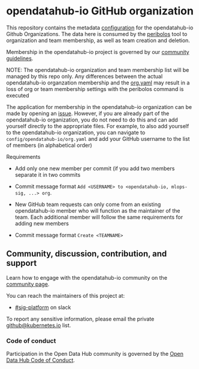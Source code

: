 # opendatahub-io GitHub organization

This repository contains the metadata [configuration](/config) for the opendatahub-io Github
Organizations. The data here is consumed by the
[peribolos](https://docs.prow.k8s.io/docs/components/cli-tools/peribolos/)
tool to organization and team membership, as well as team creation and deletion.

Membership in the opendatahub-io project is governed by our
[community guidelines](https://github.com/opendatahub-io/opendatahub-community/blob/main/community-membership.md).

NOTE: The opendatahub-io organization and team membership list will be managed by this repo only.  Any differences between the actual opendatahub-io organzation membership and the [org.yaml](config/opendatahub-io/org.yaml) may result in a loss of org or team membership settings with the peribolos command is executed 

The application for membership in the opendatahub-io organization can be made by opening an [issue](https://github.com/opendatahub-io/org-management/issues/new/choose).
However, if you are already part of the opendatahub-io organization, you do not need to do this and can add yourself directly to the appropriate files.
For example, to also add yourself to the opendatahub-io organization, you can navigate to `config/opendatahub-io/org.yaml` and add your GitHub username to the list of members (in alphabetical order)

Requirements

* Add only one new member per commit (if you add two members separate it in two commits
* Commit message format `Add <USERNAME> to <opendatahub-io, mlops-sig, ...> org`. 

* New GitHub team requests can only come from an existing opendatahub-io member who will function as the maintainer of the team. Each additional member will follow the same requirements for adding new members
* Commit message format `Create <TEAMNAME>`

## Community, discussion, contribution, and support

Learn how to engage with the opendatahub-io community on the
[community page](http://github.com/opendatahub-io/opendatahub-community/).

You can reach the maintainers of this project at:

- [#sig-platform](https://odh-io.slack.com/messages/sig-platform) on slack

To report any sensitive information, please email the private github@kubernetes.io list.

### Code of conduct

Participation in the Open Data Hub community is governed by the
[Open Data Hub Code of Conduct](https://github.com/opendatahub-io/opendatahub-community/blob/main/CODE_OF_CONDUCT.md).
